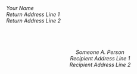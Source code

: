 <!DOCTYPE html>
<html>
<body>
    <address>
        Your Name<br> 
        Return Address Line 1<br>
        Return Address Line 2<br>
    </address>
    <br>
    <br>
    <br>
    <br>
    <address style="text-align:center;">
        Someone A. Person<br>
        Recipient Address Line 1<br>
        Recipient Address Line 2<br>
    </address>
</body>
</html>
